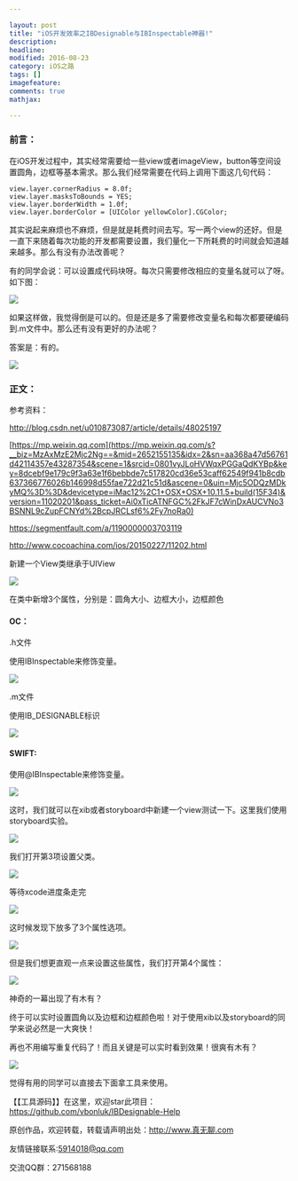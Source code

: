 ```yaml
---

layout: post
title: "iOS开发效率之IBDesignable与IBInspectable神器!"
description: 
headline: 
modified: 2016-08-23
category: iOS之路
tags: []
imagefeature: 
comments: true
mathjax: 

---
```


### 前言：

在iOS开发过程中，其实经常需要给一些view或者imageView，button等空间设置圆角，边框等基本需求。那么我们经常需要在代码上调用下面这几句代码：

	view.layer.cornerRadius = 8.0f;
    view.layer.masksToBounds = YES;
    view.layer.borderWidth = 1.0f;
    view.layer.borderColor = [UIColor yellowColor].CGColor;
 
其实说起来麻烦也不麻烦，但是就是耗费时间去写。写一两个view的还好。但是一直下来随着每次功能的开发都需要设置，我们量化一下所耗费的时间就会知道越来越多。那么有没有办法改善呢？

有的同学会说：可以设置成代码块呀。每次只需要修改相应的变量名就可以了呀。如下图：

![](http://oapglm9vz.bkt.clouddn.com/1471940419.png )

如果这样做，我觉得倒是可以的。但是还是多了需要修改变量名和每次都要硬编码到.m文件中。那么还有没有更好的办法呢？

答案是：有的。

![](http://oapglm9vz.bkt.clouddn.com/1471939696.png )

### 正文：

参考资料：

<http://blog.csdn.net/u010873087/article/details/48025197>

[https://mp.weixin.qq.com](https://mp.weixin.qq.com/s?__biz=MzAxMzE2Mjc2Ng==&mid=2652155135&idx=2&sn=aa368a47d56761d42114357e43287354&scene=1&srcid=0801vyJLoHVWqxPGGaQdKYBp&key=8dcebf9e179c9f3a63e1f6bebbde7c517820cd36e53caff62549f941b8cdb637366776026b146998d55fae722d21c51d&ascene=0&uin=Mjc5ODQzMDkyMQ%3D%3D&devicetype=iMac12%2C1+OSX+OSX+10.11.5+build(15F34)&version=11020201&pass_ticket=Ai0xTicATNFGC%2FkJF7cWinDxAUCVNo3BSNNL9cZupFCNYd%2BcpJRCLsf6%2Fy7noRa0)

<https://segmentfault.com/a/1190000003703119>

<http://www.cocoachina.com/ios/20150227/11202.html>

新建一个View类继承于UIView

![](http://oapglm9vz.bkt.clouddn.com/1471941858.png )

在类中新增3个属性，分别是：圆角大小、边框大小，边框颜色

#### OC：

.h文件

使用IBInspectable来修饰变量。

![](http://oapglm9vz.bkt.clouddn.com/1471941993.png )

.m文件

使用IB_DESIGNABLE标识

![](http://oapglm9vz.bkt.clouddn.com/1471942096.png )

#### SWIFT:

使用@IBInspectable来修饰变量。

![](http://oapglm9vz.bkt.clouddn.com/1471942021.png )

这时，我们就可以在xib或者storyboard中新建一个view测试一下。这里我们使用storyboard实验。

![](http://oapglm9vz.bkt.clouddn.com/1471942186.png )

我们打开第3项设置父类。

![](http://oapglm9vz.bkt.clouddn.com/1471942219.png )

等待xcode进度条走完

![](http://oapglm9vz.bkt.clouddn.com/1471942294.png )

这时候发现下放多了3个属性选项。

![](http://oapglm9vz.bkt.clouddn.com/1471942328.png )

但是我们想更直观一点来设置这些属性，我们打开第4个属性：

![](http://oapglm9vz.bkt.clouddn.com/1471942387.png )

神奇的一幕出现了有木有？

终于可以实时设置圆角以及边框和边框颜色啦！对于使用xib以及storyboard的同学来说必然是一大爽快！

再也不用编写重复代码了！而且关键是可以实时看到效果！很爽有木有？

![](http://oapglm9vz.bkt.clouddn.com/222.gif)

觉得有用的同学可以直接去下面拿工具来使用。

【【工具源码】】在这里，欢迎star此项目：<https://github.com/vbonluk/IBDesignable-Help>

原创作品，欢迎转载，转载请声明出处：<http://www.真无聊.com>
 
友情链接联系:5914018@qq.com
 
交流QQ群：271568188
